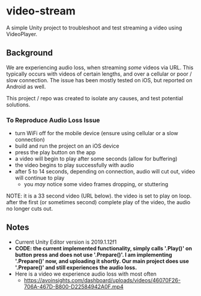 # video-stream

A simple Unity project to troubleshoot and test streaming a video using VideoPlayer.

## Background

We are experiencing audio loss, when streaming _some_ videos via URL. This typically occurs with videos of certain lengths, and over a cellular or poor / slow connection. The issue has been mostly tested on iOS, but reported on Android as well.

This project / repo was created to isolate any causes, and test potential solutions.

### To Reproduce Audio Loss Issue

* turn WiFi off for the mobile device (ensure using cellular or a slow connection)
* build and run the project on an iOS device
* press the play button on the app
* a video will begin to play after some seconds (allow for buffering)
* the video begins to play successfully with audio
* after 5 to 14 seconds, depending on connection, audio will cut out, video will continue to play
  - you _may_ notice some video frames dropping, or stuttering

NOTE: it is a 33 second video (URL below). the video is set to play on loop. after the first (or sometimes second) complete play of the video, the audio no longer cuts out.

## Notes
* Current Unity Editor version is 2019.1.12f1
* __CODE: the current implemented functionality, simply calls '.Play()' on button press and does not use '.Prepare()'. I am implementing '.Prepare()' now, and uploading it shortly. Our main project does use '.Prepare()' and still experiences the audio loss.__
* Here is a video we experience audio loss with most often
   - https://avoinsights.com/dashboard/uploads/videos/46070F26-706A-467D-B800-D22584942A0F.mp4
